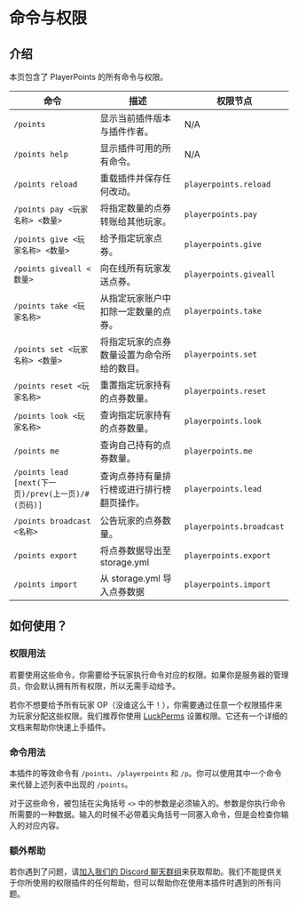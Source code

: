 # 命令与权限

## 介绍
本页包含了 PlayerPoints 的所有命令与权限。

|命令|描述|权限节点|
|---|---|---|
|`/points`|显示当前插件版本与插件作者。|N/A|
|`/points help`|显示插件可用的所有命令。|N/A|
|`/points reload`|重载插件并保存任何改动。|`playerpoints.reload`|
|`/points pay <玩家名称> <数量>`|将指定数量的点券转账给其他玩家。|`playerpoints.pay`|
|`/points give <玩家名称> <数量>`|给予指定玩家点券。|`playerpoints.give`|
|`/points giveall <数量>`|向在线所有玩家发送点券。|`playerpoints.giveall`|
|`/points take <玩家名称>`|从指定玩家账户中扣除一定数量的点券。|`playerpoints.take`|
|`/points set <玩家名称> <数量>`|将指定玩家的点券数量设置为命令所给的数目。|`playerpoints.set`|
|`/points reset <玩家名称>`|重置指定玩家持有的点券数量。|`playerpoints.reset`|
|`/points look <玩家名称>`|查询指定玩家持有的点券数量。|`playerpoints.look`|
|`/points me`|查询自己持有的点券数量。|`playerpoints.me`|
|`/points lead [next(下一页)/prev(上一页)/#(页码)]`|查询点券持有量排行榜或进行排行榜翻页操作。|`playerpoints.lead`|
|`/points broadcast <名称>`|公告玩家的点券数量。|`playerpoints.broadcast`|
|`/points export`|将点券数据导出至 storage.yml|`playerpoints.export`|
|`/points import`|从 storage.yml 导入点券数据|`playerpoints.import`|

## 如何使用？

### 权限用法

若要使用这些命令，你需要给予玩家执行命令对应的权限。如果你是服务器的管理员，你会默认拥有所有权限，所以无需手动给予。

若你不想要给予所有玩家 OP（没谁这么干！），你需要通过任意一个权限插件来为玩家分配这些权限。我们推荐你使用 [LuckPerms](https://www.spigotmc.org/resources/luckperms.28140/) 设置权限。它还有一个详细的文档来帮助你快速上手插件。

### 命令用法

本插件的等效命令有 `/points`、`/playerpoints` 和 `/p`。你可以使用其中一个命令来代替上述列表中出现的 `/points`。

对于这些命令，被包括在尖角括号 `<>` 中的参数是必须输入的。参数是你执行命令所需要的一种数据。输入的时候不必带着尖角括号一同塞入命令，但是会检查你输入的对应内容。

### 额外帮助

若你遇到了问题，请[加入我们的 Discord 聊天群组](https://discord.gg/MgUsTBK)来获取帮助。我们不能提供关于你所使用的权限插件的任何帮助，但可以帮助你在使用本插件时遇到的所有问题。